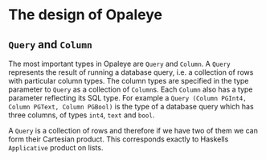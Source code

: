 # The design of Opaleye

## `Query` and `Column`

The most important types in Opaleye are `Query` and `Column`.  A
`Query` represents the result of running a database query, i.e. a
collection of rows with particular column types.  The column types are
specified in the type parameter to `Query` as a collection of
`Column`s.  Each `Column` also has a type parameter reflecting its SQL
type.  For example a `Query (Column PGInt4, Column PGText, Column
PGBool)` is the type of a database query which has three columns, of
types `int4`, `text` and `bool`.

A `Query` is a collection of rows and therefore if we have two of them
we can form their Cartesian product.  This corresponds exactly to
Haskells `Applicative` product on lists.
